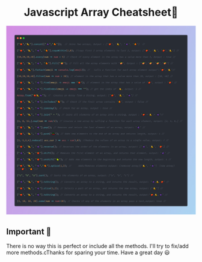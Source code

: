 <h1 align="center">
  Javascript Array Cheatsheet👾
</h1>

![image](image.png)

## Important 🚨

There is no way this is perfect or include all the methods. I'll try to fix/add more methods.cThanks for sparing your time. Have a great day 😃
